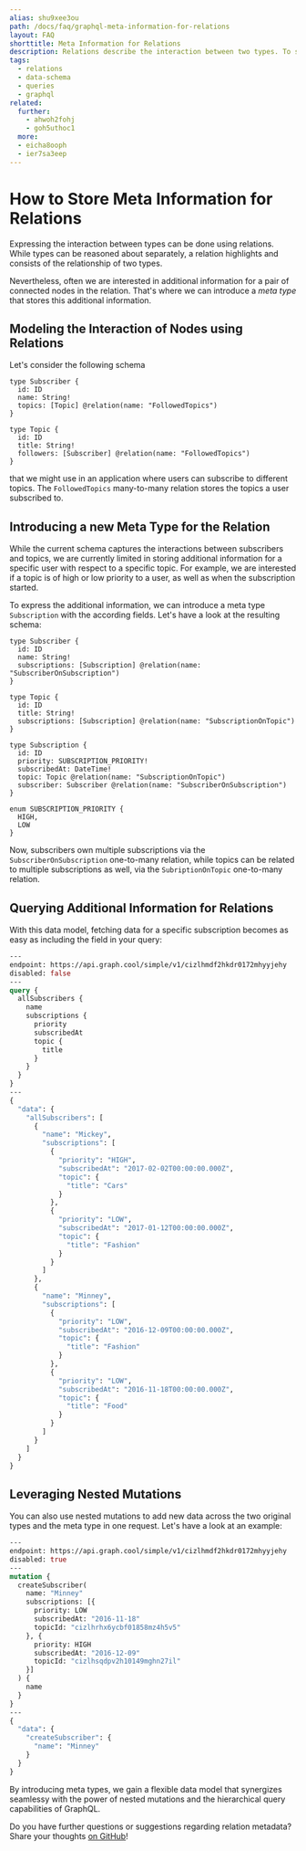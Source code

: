 ```yaml
---
alias: shu9xee3ou
path: /docs/faq/graphql-meta-information-for-relations
layout: FAQ
shorttitle: Meta Information for Relations
description: Relations describe the interaction between two types. To store additional information for connected nodes, you can introduce a meta type.
tags:
  - relations
  - data-schema
  - queries
  - graphql
related:
  further:
    - ahwoh2fohj
    - goh5uthoc1
  more:
  - eicha8ooph
  - ier7sa3eep
---
```


# How to Store Meta Information for Relations

Expressing the interaction between types can be done using relations. While types can be reasoned about separately, a relation highlights and consists of the relationship of two types.

Nevertheless, often we are interested in additional information for a pair of connected nodes in the relation. That's where we can introduce a *meta type* that stores this additional information.

## Modeling the Interaction of Nodes using Relations

Let's consider the following schema

```idl
type Subscriber {
  id: ID
  name: String!
  topics: [Topic] @relation(name: "FollowedTopics")
}

type Topic {
  id: ID
  title: String!
  followers: [Subscriber] @relation(name: "FollowedTopics")
}
```

that we might use in an application where users can subscribe to different topics. The `FollowedTopics` many-to-many relation stores the topics a user subscribed to.

## Introducing a new Meta Type for the Relation

While the current schema captures the interactions between subscribers and topics, we are currently limited in storing additional information for a specific user with respect to a specific topic. For example, we are interested if a topic is of high or low priority to a user, as well as when the subscription started.

To express the additional information, we can introduce a meta type `Subscription` with the according fields. Let's have a look at the resulting schema:

```idl
type Subscriber {
  id: ID
  name: String!
  subscriptions: [Subscription] @relation(name: "SubscriberOnSubscription")
}

type Topic {
  id: ID
  title: String!
  subscriptions: [Subscription] @relation(name: "SubscriptionOnTopic")
}

type Subscription {
  id: ID
  priority: SUBSCRIPTION_PRIORITY!
  subscribedAt: DateTime!
  topic: Topic @relation(name: "SubscriptionOnTopic")
  subscriber: Subscriber @relation(name: "SubscriberOnSubscription")
}

enum SUBSCRIPTION_PRIORITY {
  HIGH,
  LOW
}
```

Now, subscribers own multiple subscriptions via the `SubscriberOnSubscription` one-to-many relation, while topics can be related to multiple subscriptions as well, via the `SubriptionOnTopic` one-to-many relation.

## Querying Additional Information for Relations

With this data model, fetching data for a specific subscription becomes as easy as including the field in your query:

```graphql
---
endpoint: https://api.graph.cool/simple/v1/cizlhmdf2hkdr0172mhyyjehy
disabled: false
---
query {
  allSubscribers {
    name
    subscriptions {
      priority
      subscribedAt
      topic {
        title
      }
    }
  }
}
---
{
  "data": {
    "allSubscribers": [
      {
        "name": "Mickey",
        "subscriptions": [
          {
            "priority": "HIGH",
            "subscribedAt": "2017-02-02T00:00:00.000Z",
            "topic": {
              "title": "Cars"
            }
          },
          {
            "priority": "LOW",
            "subscribedAt": "2017-01-12T00:00:00.000Z",
            "topic": {
              "title": "Fashion"
            }
          }
        ]
      },
      {
        "name": "Minney",
        "subscriptions": [
          {
            "priority": "LOW",
            "subscribedAt": "2016-12-09T00:00:00.000Z",
            "topic": {
              "title": "Fashion"
            }
          },
          {
            "priority": "LOW",
            "subscribedAt": "2016-11-18T00:00:00.000Z",
            "topic": {
              "title": "Food"
            }
          }
        ]
      }
    ]
  }
}
```

## Leveraging Nested Mutations

You can also use nested mutations to add new data across the two original types and the meta type in one request. Let's have a look at an example:

```graphql
---
endpoint: https://api.graph.cool/simple/v1/cizlhmdf2hkdr0172mhyyjehy
disabled: true
---
mutation {
  createSubscriber(
    name: "Minney"
    subscriptions: [{
      priority: LOW
      subscribedAt: "2016-11-18"
      topicId: "cizlhrhx6ycbf01858mz4h5v5"
    }, {
      priority: HIGH
      subscribedAt: "2016-12-09"
      topicId: "cizlhsqdpv2h10149mghn27il"
    }]
  ) {
    name
  }
}
---
{
  "data": {
    "createSubscriber": {
      "name": "Minney"
    }
  }
}
```

By introducing meta types, we gain a flexible data model that synergizes seamlessy with the power of nested mutations and the hierarchical query capabilities of GraphQL.

Do you have further questions or suggestions regarding relation metadata? Share your thoughts [on GitHub](https://github.com/graphcool/feature-requests/issues/116)!
